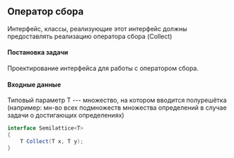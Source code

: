 ## Оператор сбора 

Интерфейс, классы, реализующие этот интерфейс должны предоставлять реализацию оператора сбора (Collect)

#### Постановка задачи

Проектирование интерфейса для работы с оператором сбора. 

#### Входные данные

Типовый параметр T --- множество, на котором вводится полурешётка 
(например: мн-во всех подмножеств множества определений в случае
задачи о достигающих определениях)

```cs
interface Semilattice<T>
{
    T Collect(T x, T y);
}
```

















